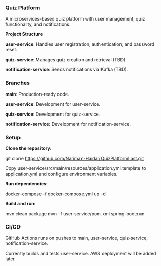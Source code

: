 ### Quiz Platform

A microservices-based quiz platform with user management, quiz functionality, and notifications.

**Project Structure**

**user-service**: Handles user registration, authentication, and password reset.

**quiz-service**: Manages quiz creation and retrieval (TBD).

**notification-service**: Sends notifications via Kafka (TBD).

### Branches

**main**: Production-ready code.

**user-service**: Development for user-service.

**quiz-service**: Development for quiz-service.

**notification-service:** Development for notification-service.

### Setup

**Clone the repository:**

git clone https://github.com/Nariman-Haidar/QuizPlatformLast.git

Copy user-service/src/main/resources/application.yml.template to application.yml and configure environment variables.

**Run dependencies:**

docker-compose -f docker-compose.yml up -d

**Build and run:**

mvn clean package
mvn -f user-service/pom.xml spring-boot:run

### CI/CD

GitHub Actions runs on pushes to main, user-service, quiz-service, notification-service.

Currently builds and tests user-service. AWS deployment will be added later.

